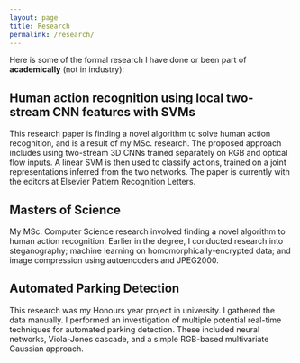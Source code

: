 ```yaml
---
layout: page
title: Research
permalink: /research/
---
```


Here is some of the formal research I have done or been part of **academically** (not in industry):

## Human action recognition using local two-stream CNN features with SVMs

This research paper is finding a novel algorithm to solve human action recognition, and is a result of my MSc. research. The proposed approach includes using two-stream 3D CNNs trained separately on RGB and optical flow inputs. A linear SVM is then used to classify actions, trained on a joint representations inferred from the two networks. The paper is currently with the editors at Elsevier Pattern Recognition Letters.

## Masters of Science

My MSc. Computer Science research involved finding a novel algorithm to human action recognition. Earlier in the degree, I conducted research into steganography; machine learning on homomorphically-encrypted data; and image compression using autoencoders and JPEG2000.

## Automated Parking Detection

This research was my Honours year project in university. I gathered the data manually. I performed an investigation of multiple potential real-time techniques for automated parking detection. These included neural networks, Viola-Jones cascade, and a simple RGB-based multivariate Gaussian approach.
